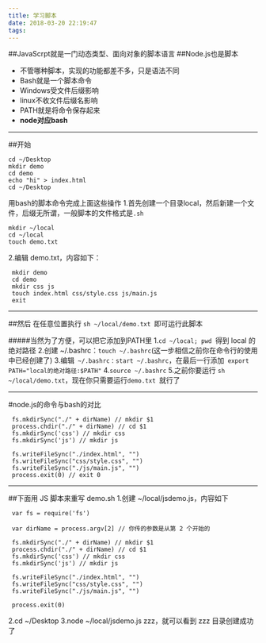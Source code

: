 ```yaml
---
title: 学习脚本
date: 2018-03-20 22:19:47
tags:
---
```

##JavaScrpt就是一门动态类型、面向对象的脚本语言
##Node.js也是脚本
- 不管哪种脚本，实现的功能都差不多，只是语法不同
- Bash就是一个脚本命令
- Windows受文件后缀影响
- linux不收文件后缀名影响
- PATH就是将命令保存起来
- **node对应bash**
***
##开始
```
cd ~/Desktop
mkdir demo
cd demo
echo "hi" > index.html
cd ~/Desktop
```
用bash的脚本命令完成上面这些操作
1.首先创建一个目录local，然后新建一个文件，后缀无所谓，一般脚本的文件格式是`.sh`
```
mkdir ~/local
cd ~/local
touch demo.txt
```
2.编辑 demo.txt，内容如下：
```
 mkdir demo
 cd demo
 mkdir css js
 touch index.html css/style.css js/main.js
 exit
```
---
##然后
在任意位置执行 `sh ~/local/demo.txt `即可运行此脚本

#####当然为了方便，可以把它添加到PATH里
1.`cd ~/local; pwd `得到 local 的绝对路径
2.创建 ~/.bashrc：`touch ~/.bashrc`(这一步相信之前你在命令行的使用中已经创建了)
3.编辑` ~/.bashrc：start ~/.bashrc`，在最后一行添加` export PATH="local的绝对路径:$PATH"`
4.`source ~/.bashrc`
5.之前你要运行 `sh ~/local/demo.txt`，现在你只需要运行`demo.txt `就行了
***
#node.js的命令与bash的对比
```
 fs.mkdirSync("./" + dirName) // mkdir $1
 process.chdir("./" + dirName) // cd $1
 fs.mkdirSync('css') // mkdir css
 fs.mkdirSync('js') // mkdir js

 fs.writeFileSync("./index.html", "")
 fs.writeFileSync("css/style.css", "")
 fs.writeFileSync("./js/main.js", "")
 process.exit(0) // exit 0
```
---
##下面用 JS 脚本来重写 demo.sh
1.创建 ~/local/jsdemo.js，内容如下

````
 var fs = require('fs')

 var dirName = process.argv[2] // 你传的参数是从第 2 个开始的

 fs.mkdirSync("./" + dirName) // mkdir $1
 process.chdir("./" + dirName) // cd $1
 fs.mkdirSync('css') // mkdir css
 fs.mkdirSync('js') // mkdir js

 fs.writeFileSync("./index.html", "")
 fs.writeFileSync("css/style.css", "")
 fs.writeFileSync("./js/main.js", "")

 process.exit(0)
``````
2.cd ~/Desktop
3.node ~/local/jsdemo.js zzz，就可以看到 zzz 目录创建成功了